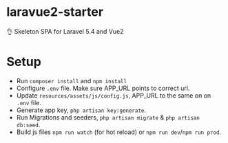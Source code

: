 # laravue2-starter
:ok_hand: Skeleton SPA for Laravel 5.4 and Vue2

# Setup
* Run `composer install` and `npm install`
* Configure `.env` file. Make sure APP_URL points to correct url.
* Update `resources/assets/js/config.js`, APP_URL to the same on on `.env` file.
* Generate app key, `php artisan key:generate`.
* Run Migrations and seeders, `php artisan migrate` & `php artisan db:seed`.
* Build js files `npm run watch` (for hot reload) or `npm run dev`/`npm run prod`.